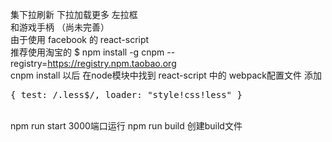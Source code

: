 集下拉刷新  下拉加载更多   左拉框<br/>
和游戏手柄  （尚未完善）<br/>
由于使用 facebook 的 react-script    <br/>
推荐使用淘宝的  $ npm install -g cnpm --registry=https://registry.npm.taobao.org<br/>
cnpm install 以后 在node模块中找到 react-script 中的 webpack配置文件 添加 <pre>{ test: /\.less$/, loader: "style!css!less" }</pre><br>
npm run start   3000端口运行 npm run build 创建build文件  
